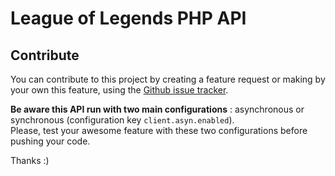 League of Legends PHP API
=========================

## Contribute

You can contribute to this project by creating a feature request or making by your own this feature, using the [Github issue tracker](https://github.com/EloGank/lol-php-api/issues).

**Be aware this API run with two main configurations** : asynchronous or synchronous (configuration key `client.asyn.enabled`).  
Please, test your awesome feature with these two configurations before pushing your code.

Thanks :)